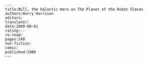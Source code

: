 
    ---
    title:Bill, the Galactic Hero on The Planet of the Robot Slaves
    authors:Harry Harrison
    editors:
    translator:
    date:2009-08-01
    rating:--
    re-read:
    pages:240
    non-fiction:
    comic:
    published:1989
    ---

    